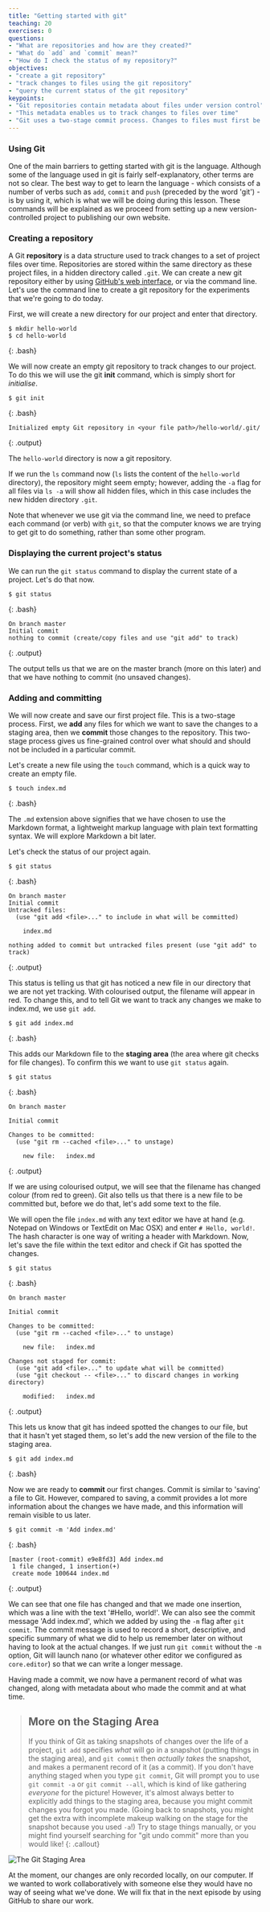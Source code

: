 ```yaml
---
title: "Getting started with git"
teaching: 20
exercises: 0
questions:
- "What are repositories and how are they created?"
- "What do `add` and `commit` mean?"
- "How do I check the status of my repository?"
objectives:
- "create a git repository"
- "track changes to files using the git repository"
- "query the current status of the git repository"
keypoints:
- "Git repositories contain metadata about files under version control"
- "This metadata enables us to track changes to files over time"
- "Git uses a two-stage commit process. Changes to files must first be added to the staging area, then committed to the repository"
---
```


### Using Git

One of the main barriers to getting started with git is the language. Although some of the language used in git is 
fairly self-explanatory, other terms are not so clear. The best way to get to learn the language - which consists of a 
number of verbs such as `add`, `commit` and `push` (preceded by the word 'git') - is by using it, which is what we will be doing during this 
lesson. These commands will be explained as we proceed from setting up a new version-controlled project to publishing 
our own website.


### Creating a repository

A Git **repository** is a data structure used to track changes to a set of project files over time. Repositories are 
stored within the same directory as these project files, in a hidden directory called `.git`. We can create a new git 
repository either by using [GitHub's web interface](https://github.com/new), or via the command line. Let's use the command line to create a git 
repository for the experiments that we're going to do today.

First, we will create a new directory for our project and enter that directory.
<!explain commands as we go along>

~~~
$ mkdir hello-world
$ cd hello-world
~~~
{: .bash}

We will now create an empty git repository to track changes to our project. To do this we will use the git **init** command, 
which is simply short for *initialise*.

~~~
$ git init
~~~
{: .bash}
~~~
Initialized empty Git repository in <your file path>/hello-world/.git/
~~~
{: .output}


The `hello-world` directory is now a git repository. 

If we run the `ls` command now (`ls` lists the content of the `hello-world` 
directory), the repository might seem empty; however, adding the `-a` flag 
for all files via `ls -a` will show all hidden files, which in this case 
includes the new hidden directory `.git`.

Note that whenever we use git via the command line, we need to preface each command (or verb) with `git`, so that the computer knows 
we are trying to get git to do something, rather than some other program.

### Displaying the current project's status

We can run the `git status` command to display the current state of a project. Let's do that now.

~~~
$ git status
~~~
{: .bash}
~~~
On branch master
Initial commit
nothing to commit (create/copy files and use "git add" to track)
~~~
{: .output}

The output tells us that we are on the master branch (more on this later) and that we have nothing to commit (no 
unsaved changes).


### Adding and committing

We will now create and save our first project file. This is a two-stage process. First, we **add** any files for which 
we want to save the changes to a staging area, then we **commit** those changes to the repository. This two-stage 
process gives us fine-grained control over what should and should not be included in a particular commit.

Let's create a new file using the `touch` command, which is a quick way to create an empty file.

~~~
$ touch index.md
~~~
{: .bash}

The `.md` extension above signifies that we have chosen to use the Markdown format, a lightweight markup language with plain text formatting syntax. We will explore Markdown a bit later.

Let's check the status of our project again.

~~~
$ git status
~~~
{: .bash}
~~~
On branch master
Initial commit
Untracked files:
  (use "git add <file>..." to include in what will be committed)

    index.md

nothing added to commit but untracked files present (use "git add" to track)
~~~
{: .output}

This status is telling us that git has noticed a new file in our directory that we are not yet tracking. With colourised 
output, the filename will appear in red. To change this, and to tell Git we want to track any changes we make to 
index.md, we use `git add`.

~~~
$ git add index.md
~~~
{: .bash}

This adds our Markdown file to the **staging area** (the area where git checks for file changes). To confirm this we want to use `git status` again.

~~~
$ git status
~~~
{: .bash}
~~~
On branch master

Initial commit

Changes to be committed:
  (use "git rm --cached <file>..." to unstage)

    new file:   index.md
~~~
{: .output}

If we are using colourised output, we will see that the filename has changed colour (from red to green). Git also tells us that there
is a new file to be committed but, before we do that, let's add some text to the file.

We will open the file `index.md` with any text editor we have at hand (e.g. Notepad on Windows or TextEdit on Mac OSX) and enter `# Hello, world!`. The
hash character is one way of writing a header with Markdown. Now, let's save the file within the text editor and check if Git
has spotted the changes.

~~~
$ git status
~~~
{: .bash}
~~~
On branch master

Initial commit

Changes to be committed:
  (use "git rm --cached <file>..." to unstage)

	new file:   index.md

Changes not staged for commit:
  (use "git add <file>..." to update what will be committed)
  (use "git checkout -- <file>..." to discard changes in working directory)

	modified:   index.md
~~~
{: .output}

This lets us know that git has indeed spotted the changes to our file, but that it hasn't yet staged them, so let's add 
the new version of the file to the staging area.

~~~
$ git add index.md
~~~
{: .bash}

Now we are ready to  **commit** our first changes. 
Commit is similar to 'saving' a file to Git. 
However, compared to saving, a commit provides a lot more information about the changes we have made,
and this information will remain visible to us later.


~~~
$ git commit -m 'Add index.md'
~~~
{: .bash}
~~~
[master (root-commit) e9e8fd3] Add index.md
 1 file changed, 1 insertion(+)
 create mode 100644 index.md
~~~
{: .output}

We can see that one file has changed and that we made one insertion, which was a line with the text '#Hello, world!'. 
We can
also see the commit message 'Add index.md', which we added by using the `-m` flag after `git commit`.
The commit message is used to record a short, descriptive, and specific summary of what we did to help us remember later on without having to look at the actual changes.
If we just run `git commit` without the `-m` option, Git will launch nano (or whatever other editor we configured as `core.editor`)
so that we can write a longer message.

Having made a commit, we now have a permanent record of what was changed,
along with metadata about who made the commit and at what time.

> ## More on the Staging Area
>
> If you think of Git as taking snapshots of changes over the life of a project,
> `git add` specifies *what* will go in a snapshot
> (putting things in the staging area),
> and `git commit` then *actually takes* the snapshot, and
> makes a permanent record of it (as a commit).
> If you don't have anything staged when you type `git commit`,
> Git will prompt you to use `git commit -a` or `git commit --all`,
> which is kind of like gathering *everyone* for the picture!
> However, it's almost always better to
> explicitly add things to the staging area, because you might
> commit changes you forgot you made. (Going back to snapshots,
> you might get the extra with incomplete makeup walking on
> the stage for the snapshot because you used `-a`!)
> Try to stage things manually,
> or you might find yourself searching for "git undo commit" more
> than you would like!
{: .callout}

![The Git Staging Area](../fig/git-staging-area.svg)

At the moment, our changes are only recorded locally, on our computer. If we wanted to 
work collaboratively with someone else they would have no way of seeing what we've done.
We will fix that in the next episode by using GitHub to share our work.
